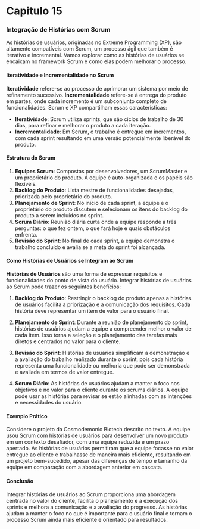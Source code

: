 # Capitulo 15

### Integração de Histórias com Scrum

As histórias de usuários, originadas no Extreme Programming (XP), são altamente compatíveis com Scrum, um processo ágil que também é iterativo e incremental. Vamos explorar como as histórias de usuários se encaixam no framework Scrum e como elas podem melhorar o processo.

#### Iteratividade e Incrementalidade no Scrum

**Iteratividade** refere-se ao processo de aprimorar um sistema por meio de refinamento sucessivo. **Incrementalidade** refere-se à entrega do produto em partes, onde cada incremento é um subconjunto completo de funcionalidades. Scrum e XP compartilham essas características:

- **Iteratividade**: Scrum utiliza sprints, que são ciclos de trabalho de 30 dias, para refinar e melhorar o produto a cada iteração.
- **Incrementalidade**: Em Scrum, o trabalho é entregue em incrementos, com cada sprint resultando em uma versão potencialmente liberável do produto.

#### Estrutura do Scrum

1. **Equipes Scrum**: Compostas por desenvolvedores, um ScrumMaster e um proprietário do produto. A equipe é auto-organizada e os papéis são flexíveis.
2. **Backlog do Produto**: Lista mestre de funcionalidades desejadas, priorizada pelo proprietário do produto.
3. **Planejamento de Sprint**: No início de cada sprint, a equipe e o proprietário do produto discutem e selecionam os itens do backlog do produto a serem incluídos no sprint.
4. **Scrum Diário**: Reunião diária curta onde a equipe responde a três perguntas: o que fez ontem, o que fará hoje e quais obstáculos enfrenta.
5. **Revisão do Sprint**: No final de cada sprint, a equipe demonstra o trabalho concluído e avalia se a meta do sprint foi alcançada.

#### Como Histórias de Usuários se Integram ao Scrum

**Histórias de Usuários** são uma forma de expressar requisitos e funcionalidades do ponto de vista do usuário. Integrar histórias de usuários ao Scrum pode trazer os seguintes benefícios:

1. **Backlog do Produto**: Restringir o backlog do produto apenas a histórias de usuários facilita a priorização e a comunicação dos requisitos. Cada história deve representar um item de valor para o usuário final.

2. **Planejamento de Sprint**: Durante a reunião de planejamento do sprint, histórias de usuários ajudam a equipe a compreender melhor o valor de cada item. Isso torna a seleção e o planejamento das tarefas mais diretos e centrados no valor para o cliente.

3. **Revisão do Sprint**: Histórias de usuários simplificam a demonstração e a avaliação do trabalho realizado durante o sprint, pois cada história representa uma funcionalidade ou melhoria que pode ser demonstrada e avaliada em termos de valor entregue.

4. **Scrum Diário**: As histórias de usuários ajudam a manter o foco nos objetivos e no valor para o cliente durante os scrums diários. A equipe pode usar as histórias para revisar se estão alinhadas com as intenções e necessidades do usuário.

#### Exemplo Prático

Considere o projeto da Cosmodemonic Biotech descrito no texto. A equipe usou Scrum com histórias de usuários para desenvolver um novo produto em um contexto desafiador, com uma equipe reduzida e um prazo apertado. As histórias de usuários permitiram que a equipe focasse no valor entregue ao cliente e trabalhasse de maneira mais eficiente, resultando em um projeto bem-sucedido, apesar das diferenças de tempo e tamanho da equipe em comparação com a abordagem anterior em cascata.

#### Conclusão

Integrar histórias de usuários ao Scrum proporciona uma abordagem centrada no valor do cliente, facilita o planejamento e a execução dos sprints e melhora a comunicação e a avaliação do progresso. As histórias ajudam a manter o foco no que é importante para o usuário final e tornam o processo Scrum ainda mais eficiente e orientado para resultados.